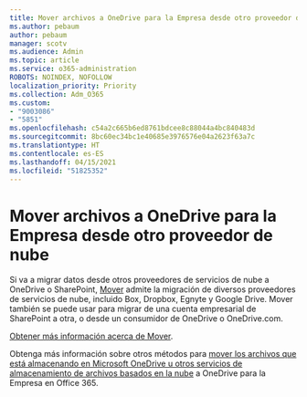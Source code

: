 ```yaml
---
title: Mover archivos a OneDrive para la Empresa desde otro proveedor de nube
ms.author: pebaum
author: pebaum
manager: scotv
ms.audience: Admin
ms.topic: article
ms.service: o365-administration
ROBOTS: NOINDEX, NOFOLLOW
localization_priority: Priority
ms.collection: Adm_O365
ms.custom:
- "9003086"
- "5851"
ms.openlocfilehash: c54a2c665b6ed8761bdcee8c88044a4bc840483d
ms.sourcegitcommit: 8bc60ec34bc1e40685e3976576e04a2623f63a7c
ms.translationtype: HT
ms.contentlocale: es-ES
ms.lasthandoff: 04/15/2021
ms.locfileid: "51825352"
---
```

# <a name="move-files-into-onedrive-for-business-from-another-cloud-provider"></a>Mover archivos a OneDrive para la Empresa desde otro proveedor de nube

Si va a migrar datos desde otros proveedores de servicios de nube a OneDrive o SharePoint, [Mover](https://go.microsoft.com/fwlink/?linkid=2132453) admite la migración de diversos proveedores de servicios de nube, incluido Box, Dropbox, Egnyte y Google Drive. Mover también se puede usar para migrar de una cuenta empresarial de SharePoint a otra, o desde un consumidor de OneDrive o OneDrive.com.

[Obtener más información acerca de Mover](https://go.microsoft.com/fwlink/?linkid=2132453).

Obtenga más información sobre otros métodos para [mover los archivos que está almacenando en Microsoft OneDrive u otros servicios de almacenamiento de archivos basados en la nube](https://support.microsoft.com/office/7fb28cad-7e25-451f-8b4b-2d1a71e5c0e9) a OneDrive para la Empresa en Office 365.
